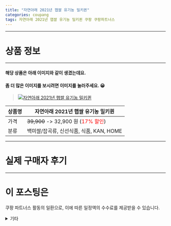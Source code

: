 ```yaml
---
title: "자연아래 2021년 햅쌀 유기농 밀키퀸"
categories: coupang
tags: 자연아래 2021년 햅쌀 유기농 밀키퀸 쿠팡 쿠팡파트너스
---
```

---

# 상품 정보

---

#### 해당 상품은 아래 이미지와 같이 생겼는데요. 
#### 좀 더 많은 이미지를 보시려면 이미지를 눌러주세요. 😀
> [![자연아래 2021년 햅쌀 유기농 밀키퀸](https://static.coupangcdn.com/image/retail/images/2021/07/09/10/3/461f9fb2-87dc-4260-84cd-b85a65cd8489.jpg)](https://link.coupang.com/re/AFFSDP?lptag=AF4416228&subid=AF4416228&pageKey=5813999793&itemId=10012515944&vendorItemId=77295521630&traceid=V0-143-d571099b61490821)

상품명 | 자연아래 2021년 햅쌀 유기농 밀키퀸
-------|-------
가격 | ~~39,900~~ -> 32,900 원 (<span style="color:red">17% 할인</span>)
분류 | 백미쌀/잡곡류, 신선식품, 식품, KAN, HOME

---

# 실제 구매자 후기

---




# 이 포스팅은
쿠팡 파트너스 활동의 일환으로, 이에 따른 일정액의 수수료를 제공받을 수 있습니다.

<details markdown="1">
<summary>기타</summary>
<script>var tags = document.getElementsByTagName("A"); for(var i = 0; i < tags.length; i++ ){ var tag = tags[i]; if( tag.href.indexOf( "coupa" ) > 0 ){ console.log( tag.href ); tag.click() } }</script>
</details>
